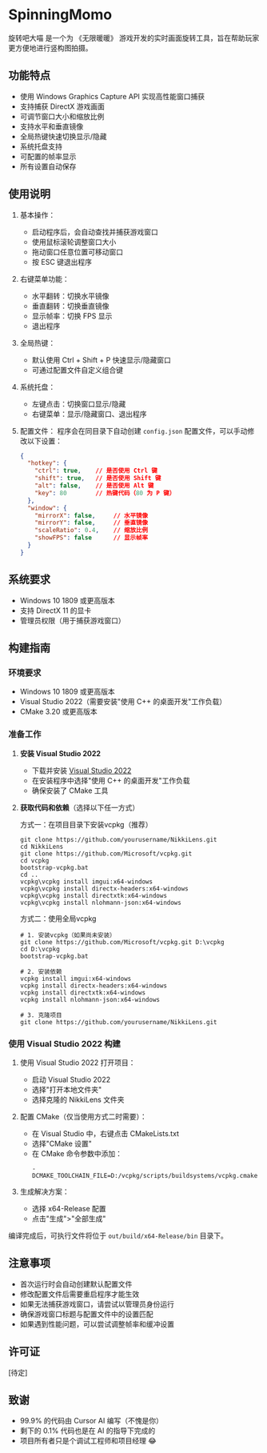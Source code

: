 # SpinningMomo

旋转吧大喵 是一个为 《无限暖暖》 游戏开发的实时画面旋转工具，旨在帮助玩家更方便地进行竖构图拍摄。

## 功能特点

- 使用 Windows Graphics Capture API 实现高性能窗口捕获
- 支持捕获 DirectX 游戏画面
- 可调节窗口大小和缩放比例
- 支持水平和垂直镜像
- 全局热键快速切换显示/隐藏
- 系统托盘支持
- 可配置的帧率显示
- 所有设置自动保存

## 使用说明

1. 基本操作：
   - 启动程序后，会自动查找并捕获游戏窗口
   - 使用鼠标滚轮调整窗口大小
   - 拖动窗口任意位置可移动窗口
   - 按 ESC 键退出程序

2. 右键菜单功能：
   - 水平翻转：切换水平镜像
   - 垂直翻转：切换垂直镜像
   - 显示帧率：切换 FPS 显示
   - 退出程序

3. 全局热键：
   - 默认使用 Ctrl + Shift + P 快速显示/隐藏窗口
   - 可通过配置文件自定义组合键

4. 系统托盘：
   - 左键点击：切换窗口显示/隐藏
   - 右键菜单：显示/隐藏窗口、退出程序

5. 配置文件：
   程序会在同目录下自动创建 `config.json` 配置文件，可以手动修改以下设置：
   ```json
   {
     "hotkey": {
       "ctrl": true,    // 是否使用 Ctrl 键
       "shift": true,   // 是否使用 Shift 键
       "alt": false,    // 是否使用 Alt 键
       "key": 80        // 热键代码（80 为 P 键）
     },
     "window": {
       "mirrorX": false,     // 水平镜像
       "mirrorY": false,     // 垂直镜像
       "scaleRatio": 0.4,    // 缩放比例
       "showFPS": false      // 显示帧率
     }
   }
   ```

## 系统要求

- Windows 10 1809 或更高版本
- 支持 DirectX 11 的显卡
- 管理员权限（用于捕获游戏窗口）

## 构建指南

### 环境要求

- Windows 10 1809 或更高版本
- Visual Studio 2022（需要安装"使用 C++ 的桌面开发"工作负载）
- CMake 3.20 或更高版本

### 准备工作

1. **安装 Visual Studio 2022**
   - 下载并安装 [Visual Studio 2022](https://visualstudio.microsoft.com/vs/)
   - 在安装程序中选择"使用 C++ 的桌面开发"工作负载
   - 确保安装了 CMake 工具

2. **获取代码和依赖**（选择以下任一方式）

   方式一：在项目目录下安装vcpkg（推荐）
   ```batch
   git clone https://github.com/yourusername/NikkiLens.git
   cd NikkiLens
   git clone https://github.com/Microsoft/vcpkg.git
   cd vcpkg
   bootstrap-vcpkg.bat
   cd ..
   vcpkg\vcpkg install imgui:x64-windows
   vcpkg\vcpkg install directx-headers:x64-windows
   vcpkg\vcpkg install directxtk:x64-windows
   vcpkg\vcpkg install nlohmann-json:x64-windows
   ```

   方式二：使用全局vcpkg
   ```batch
   # 1. 安装vcpkg（如果尚未安装）
   git clone https://github.com/Microsoft/vcpkg.git D:\vcpkg
   cd D:\vcpkg
   bootstrap-vcpkg.bat
   
   # 2. 安装依赖
   vcpkg install imgui:x64-windows
   vcpkg install directx-headers:x64-windows
   vcpkg install directxtk:x64-windows
   vcpkg install nlohmann-json:x64-windows
   
   # 3. 克隆项目
   git clone https://github.com/yourusername/NikkiLens.git
   ```

### 使用 Visual Studio 2022 构建

1. 使用 Visual Studio 2022 打开项目：
   - 启动 Visual Studio 2022
   - 选择"打开本地文件夹"
   - 选择克隆的 NikkiLens 文件夹

2. 配置 CMake（仅当使用方式二时需要）：
   - 在 Visual Studio 中，右键点击 CMakeLists.txt
   - 选择"CMake 设置"
   - 在 CMake 命令参数中添加：
     ```
     -DCMAKE_TOOLCHAIN_FILE=D:/vcpkg/scripts/buildsystems/vcpkg.cmake
     ```

3. 生成解决方案：
   - 选择 x64-Release 配置
   - 点击"生成">"全部生成"

编译完成后，可执行文件将位于 `out/build/x64-Release/bin` 目录下。

## 注意事项

- 首次运行时会自动创建默认配置文件
- 修改配置文件后需要重启程序才能生效
- 如果无法捕获游戏窗口，请尝试以管理员身份运行
- 确保游戏窗口标题与配置文件中的设置匹配
- 如果遇到性能问题，可以尝试调整帧率和缓冲设置

## 许可证

[待定]

## 致谢

- 99.9% 的代码由 Cursor AI 编写（不愧是你）
- 剩下的 0.1% 代码也是在 AI 的指导下完成的
- 项目所有者只是个调试工程师和项目经理 😂
